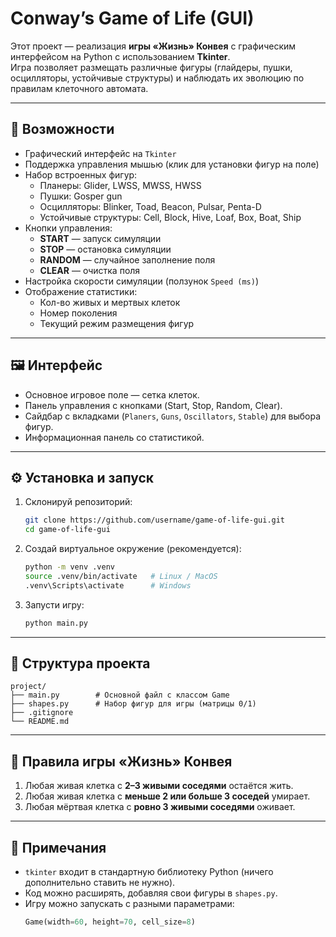 # Conway’s Game of Life (GUI)

Этот проект — реализация **игры «Жизнь» Конвея** с графическим интерфейсом на Python с использованием **Tkinter**.  
Игра позволяет размещать различные фигуры (глайдеры, пушки, осцилляторы, устойчивые структуры) и наблюдать их эволюцию по правилам клеточного автомата.

---

## 🚀 Возможности

- Графический интерфейс на `Tkinter`
- Поддержка управления мышью (клик для установки фигур на поле)
- Набор встроенных фигур:
  - Планеры: Glider, LWSS, MWSS, HWSS
  - Пушки: Gosper gun
  - Осцилляторы: Blinker, Toad, Beacon, Pulsar, Penta-D
  - Устойчивые структуры: Cell, Block, Hive, Loaf, Box, Boat, Ship
- Кнопки управления:
  - **START** — запуск симуляции
  - **STOP** — остановка симуляции
  - **RANDOM** — случайное заполнение поля
  - **CLEAR** — очистка поля
- Настройка скорости симуляции (ползунок `Speed (ms)`)
- Отображение статистики:
  - Кол-во живых и мертвых клеток
  - Номер поколения
  - Текущий режим размещения фигур

---

## 🖼️ Интерфейс

- Основное игровое поле — сетка клеток.
- Панель управления с кнопками (Start, Stop, Random, Clear).
- Сайдбар с вкладками (`Planers`, `Guns`, `Oscillators`, `Stable`) для выбора фигур.
- Информационная панель со статистикой.

---

## ⚙️ Установка и запуск

1. Склонируй репозиторий:
   ```bash
   git clone https://github.com/username/game-of-life-gui.git
   cd game-of-life-gui
   ```

2. Создай виртуальное окружение (рекомендуется):
   ```bash
   python -m venv .venv
   source .venv/bin/activate   # Linux / MacOS
   .venv\Scripts\activate      # Windows
   ```

3. Запусти игру:
   ```bash
   python main.py
   ```

---

## 📂 Структура проекта

```
project/
├── main.py        # Основной файл с классом Game
├── shapes.py      # Набор фигур для игры (матрицы 0/1)
├── .gitignore
└── README.md
```

---

## 📖 Правила игры «Жизнь» Конвея

1. Любая живая клетка с **2–3 живыми соседями** остаётся жить.
2. Любая живая клетка с **меньше 2 или больше 3 соседей** умирает.
3. Любая мёртвая клетка с **ровно 3 живыми соседями** оживает.

---

## 📝 Примечания

- `tkinter` входит в стандартную библиотеку Python (ничего дополнительно ставить не нужно).
- Код можно расширять, добавляя свои фигуры в `shapes.py`.
- Игру можно запускать с разными параметрами:
  ```python
  Game(width=60, height=70, cell_size=8)
  ```

